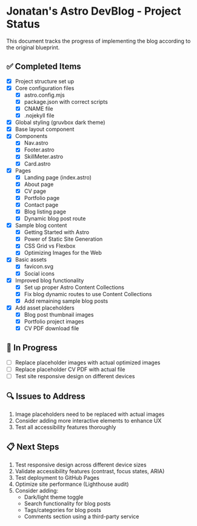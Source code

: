 # Jonatan's Astro DevBlog - Project Status

This document tracks the progress of implementing the blog according to the original blueprint.

## ✅ Completed Items

- [x] Project structure set up
- [x] Core configuration files
  - [x] astro.config.mjs
  - [x] package.json with correct scripts
  - [x] CNAME file
  - [x] .nojekyll file
- [x] Global styling (gruvbox dark theme)
- [x] Base layout component
- [x] Components
  - [x] Nav.astro
  - [x] Footer.astro
  - [x] SkillMeter.astro
  - [x] Card.astro
- [x] Pages
  - [x] Landing page (index.astro)
  - [x] About page
  - [x] CV page
  - [x] Portfolio page
  - [x] Contact page
  - [x] Blog listing page
  - [x] Dynamic blog post route
- [x] Sample blog content
  - [x] Getting Started with Astro
  - [x] Power of Static Site Generation
  - [x] CSS Grid vs Flexbox
  - [x] Optimizing Images for the Web
- [x] Basic assets
  - [x] favicon.svg
  - [x] Social icons
- [x] Improved blog functionality
  - [x] Set up proper Astro Content Collections
  - [x] Fix blog dynamic routes to use Content Collections
  - [x] Add remaining sample blog posts
- [x] Add asset placeholders
  - [x] Blog post thumbnail images
  - [x] Portfolio project images
  - [x] CV PDF download file

## 🔄 In Progress

- [ ] Replace placeholder images with actual optimized images
- [ ] Replace placeholder CV PDF with actual file
- [ ] Test site responsive design on different devices

## 🔍 Issues to Address

1. Image placeholders need to be replaced with actual images
2. Consider adding more interactive elements to enhance UX
3. Test all accessibility features thoroughly

## 📋 Next Steps

1. Test responsive design across different device sizes
2. Validate accessibility features (contrast, focus states, ARIA)
3. Test deployment to GitHub Pages
4. Optimize site performance (Lighthouse audit)
5. Consider adding:
   - Dark/light theme toggle
   - Search functionality for blog posts
   - Tags/categories for blog posts
   - Comments section using a third-party service

